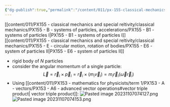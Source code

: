 ```yaml
---
{"dg-publish":true,"permalink":"/content/011/px-155-classical-mechanics-and-special-reltivity/classical-mechanics/px-155-e-circular-motion-rotation-of-bodies/px-155-e10-systems-of-particles-iii/","created":"2024-10-01T18:27:09.681+01:00","updated":"2024-11-26T19:57:08.151+00:00"}
---
```


[[content/011/PX155 - classical mechanics and special reltivity/classical mechanics/PX155 - B - systems of particles, accelerations/PX155 - B1 - systems of particles I\|PX155 - B1 - systems of particles I]]
[[content/011/PX155 - classical mechanics and special reltivity/classical mechanics/PX155 - E - circular motion, rotation of bodies/PX155 - E6 - system of particles II\|PX155 - E6 - system of particles II]]
- rigid body of $N$ particles
- consider the angular momentum of a single particle:
$$\vec L = \vec r_{i} \times \vec p_{i} = \vec r_{i} \times (m_{i}\vec v_{i}) = m_{i} \vec r_{i}(\vec\omega \vec r_{i})$$
- Using [[content/011/PX153 - mathematics for physicists/term 1/PX153 - A - vectors/PX153 - A6 - advanced vector operations#vector triple product\| vector triple product]]: 
![Pasted image 20231107074127.png](/img/user/pics/Pasted%20image%2020231107074127.png)
![Pasted image 20231107074153.png](/img/user/pics/Pasted%20image%2020231107074153.png)